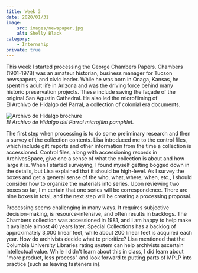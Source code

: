 ```yaml
---
title: Week 3
date: 2020/01/31
image:
    src: images/newspaper.jpg
    alt: Shelly Black
category:
    - Internship
private: true
---
```


This week I started processing the George Chambers Papers. Chambers (1901-1978) was an amateur historian, business manager for Tucson newspapers, and civic leader. While he was born in Onaga, Kansas, he spent his adult life in Arizona and was the driving force behind many historic preservation projects. These include saving the façade of the original San Agustin Cathedral. He also led the microfilming of El Archivo de Hidalgo del Parral, a collection of colonial era documents.

![Archivo de Hidalgo brochure](images/archivo-de-hidalgo.jpg)  
_El Archivo de Hidalgo del Parral microfilm pamphlet._

The first step when processing is to do some preliminary research and then a survey of the collection contents. Lisa introduced me to the control files, which include gift reports and other information from the time a collection is accessioned. Control files, along with accessioning records in ArchivesSpace, give one a sense of what the collection is about and how large it is. When I started surveying, I found myself getting bogged down in the details, but Lisa explained that it should be high-level. As I survey the boxes and get a general sense of the who, what, where, when, etc., I should consider how to organize the materials into series. Upon reviewing two boxes so far, I'm certain that one series will be correspondence. There are nine boxes in total, and the next step will be creating a processing proposal.

Processing seems challenging in many ways. It requires subjective decision-making, is resource-intensive, and often results in backlogs. The Chambers collection was accessioned in 1981, and I am happy to help make it available almost 40 years later. Special Collections has a backlog of approximately 3,000 linear feet, while about 200 linear feet is acquired each year. How do archivists decide what to prioritize? Lisa mentioned that the Columbia University Libraries rating system can help archivists ascertain intellectual value. While I didn't learn about this in class, I did learn about "more product, less process" and look forward to putting parts of MPLP into practice (such as leaving fasteners in).
